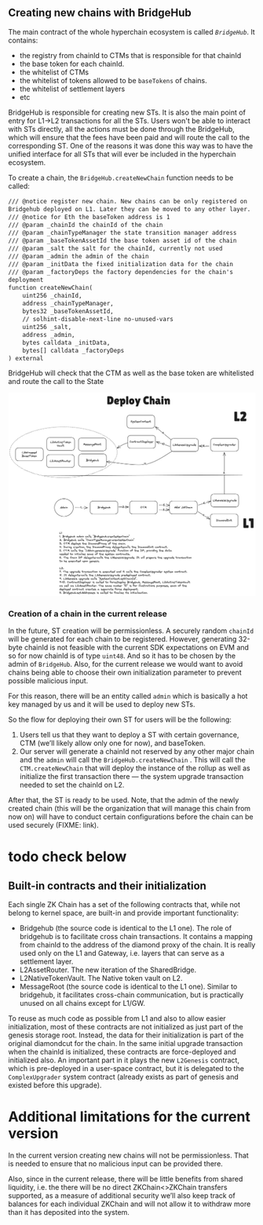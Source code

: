 ## Creating new chains with BridgeHub

The main contract of the whole hyperchain ecosystem is called *`BridgeHub`*. It contains:

- the registry from chainId to CTMs that is responsible for that chainId
- the base token for each chainId.
- the whitelist of CTMs
- the whitelist of tokens allowed to be `baseTokens` of chains.
- the whitelist of settlement layers
- etc

BridgeHub is responsible for creating new STs. It is also the main point of entry for L1→L2 transactions for all the STs. Users won't be able to interact with STs directly, all the actions must be done through the BridgeHub, which will ensure that the fees have been paid and will route the call to the corresponding ST. One of the reasons it was done this way was to have the unified interface for all STs that will ever be included in the hyperchain ecosystem.

To create a chain, the `BridgeHub.createNewChain` function needs to be called:

```solidity
/// @notice register new chain. New chains can be only registered on Bridgehub deployed on L1. Later they can be moved to any other layer.
/// @notice for Eth the baseToken address is 1
/// @param _chainId the chainId of the chain
/// @param _chainTypeManager the state transition manager address
/// @param _baseTokenAssetId the base token asset id of the chain
/// @param _salt the salt for the chainId, currently not used
/// @param _admin the admin of the chain
/// @param _initData the fixed initialization data for the chain
/// @param _factoryDeps the factory dependencies for the chain's deployment
function createNewChain(
    uint256 _chainId,
    address _chainTypeManager,
    bytes32 _baseTokenAssetId,
    // solhint-disable-next-line no-unused-vars
    uint256 _salt,
    address _admin,
    bytes calldata _initData,
    bytes[] calldata _factoryDeps
) external
```

BridgeHub will check that the CTM as well as the base token are whitelisted and route the call to the State 

![newChain (2).png](./img/create_new_chain.png)

### Creation of a chain in the current release

In the future, ST creation will be permissionless. A securely random `chainId` will be generated for each chain to be registered. However, generating 32-byte chainId is not feasible with the current SDK expectations on EVM and so for now chainId is of type `uint48`. And so it has to be chosen by the admin of `BridgeHub`. Also, for the current release we would want to avoid chains being able to choose their own initialization parameter to prevent possible malicious input.

For this reason, there will be an entity called `admin` which is basically a hot key managed by us and it will be used to deploy new STs. 

So the flow for deploying their own ST for users will be the following:

1. Users tell us that they want to deploy a ST with certain governance, CTM (we’ll likely allow only one for now), and baseToken. 
2. Our server will generate a chainId not reserved by any other major chain and the `admin` will call the `BridgeHub.createNewChain` . This will call the `CTM.createNewChain` that will deploy the instance of the rollup as well as initialize the first transaction there — the system upgrade transaction needed to set the chainId on L2.

After that, the ST is ready to be used. Note, that the admin of the newly created chain (this will be the organization that will manage this chain from now on) will have to conduct certain configurations before the chain can be used securely (FIXME: link).

# todo check below
## Built-in contracts and their initialization

Each single ZK Chain has a set of the following contracts that, while not belong to kernel space, are built-in and provide important functionality:

- Bridgehub (the source code is identical to the L1 one). The role of bridgehub is to facilitate cross chain transactions. It contains a mapping from chainId to the address of the diamond proxy of the chain. It is really used only on the L1 and Gateway, i.e. layers that can serve as a settlement layer.
- L2AssetRouter. The new iteration of the SharedBridge.
- L2NativeTokenVault. The Native token vault on L2.
- MessageRoot (the source code is identical to the L1 one). Similar to bridgehub, it facilitates cross-chain communication, but is practically unused on all chains except for L1/GW.

To reuse as much code as possible from L1 and also to allow easier initialization, most of these contracts are not initialized as just part of the genesis storage root. Instead, the data for their initialization is part of the original diamondcut for the chain. In the same initial upgrade transaction when the chainId is initialized, these contracts are force-deployed and initialized also. An important part in it plays the new `L2Genesis` contract, which is pre-deployed in a user-space contract, but it is delegated to the `ComplexUpgrader` system contract (already exists as part of genesis and existed before this upgrade).

# Additional limitations for the current version

In the current version creating new chains will not be permissionless. That is needed to ensure that no malicious input can be provided there. 

Also, since in the current release, there will be little benefits from shared liquidity, i.e. the there will be no direct ZKChain<>ZKChain transfers supported, as a measure of additional security we’ll also keep track of balances for each individual ZKChain and will not allow it to withdraw more than it has deposited into the system.